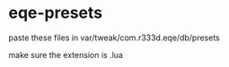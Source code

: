 # eqe-presets

paste these files in var/tweak/com.r333d.eqe/db/presets

make sure the extension is .lua 
